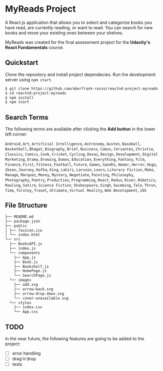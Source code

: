 # MyReads Project

A React.js application that allows you to select and categorize books you have read, are currently reading, or want to read. You can search for new books and move your existing ones between your shelves.

MyReads was created for the final assessment project for the **Udacity's React Fundamentals** course.

## Quickstart

Clone the repository and install project dependecies. Run the development server using `npm start`.

```bash
$ git clone https://github.com/oberfrank-rezso/reactnd-project-myreads
$ cd reactnd-project-myreads
$ npm install
$ npm start
```

## Search Terms

The following terms are available after clicking the  **Add button** in the lower left corner:

`Android`, `Art`, `Artificial Intelligence`, `Astronomy`, `Austen`, `Baseball`, `Basketball`, `Bhagat`, `Biography`, `Brief`, `Business`, `Camus`, `Cervantes`, `Christie`, `Classics`, `Comics`, `Cook`, `Cricket`, `Cycling`, `Desai`, `Design`, `Development`, `Digital Marketing`, `Drama`, `Drawing`, `Dumas`, `Education`, `Everything`, `Fantasy`, `Film`, `Finance`, `First`, `Fitness`, `Football`, `Future`, `Games`, `Gandhi`, `Homer`, `Horror`, `Hugo`, `Ibsen`, `Journey`, `Kafka`, `King`, `Lahiri`, `Larsson`, `Learn`, `Literary Fiction`, `Make`, `Manage`, `Marquez`, `Money`, `Mystery`, `Negotiate`, `Painting`, `Philosophy`, `Photography`, `Poetry`, `Production`, `Programming`, `React`, `Redux`, `River`, `Robotics`, `Rowling`, `Satire`, `Science Fiction`, `Shakespeare`, `Singh`, `Swimming`, `Tale`, `Thrun`, `Time`, `Tolstoy`, `Travel`, `Ultimate`, `Virtual Reality`, `Web Development`, `iOS`

## File Structure
```bash
├── README.md
├── package.json
├── public
│ ├── favicon.ico
│ └── index.html
└── src
  ├── BooksAPI.js
  ├── index.js
  └── components
    ├── App.js
    ├── Book.js
    ├── Bookshelf.js
    ├── HomePage.js
    └── SearchPage.js
  └── images
    ├── add.svg
    ├── arrow-back.svg
    ├── arrow-drop-down.svg
    └── cover-unavailable.svg
  └── styles
    ├── index.css
    └── App.css
```

## TODO

In the near future, the following features are going to be added to the project:

- [ ] error handling
- [ ] drag'n'drop
- [ ] tests